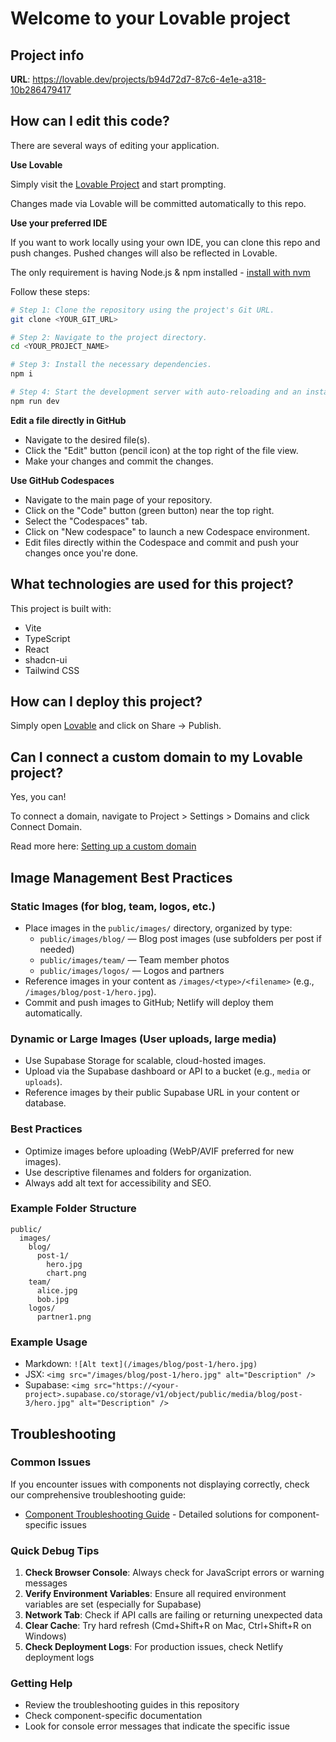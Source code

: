 # Welcome to your Lovable project

## Project info

**URL**: https://lovable.dev/projects/b94d72d7-87c6-4e1e-a318-10b286479417

## How can I edit this code?

There are several ways of editing your application.

**Use Lovable**

Simply visit the [Lovable Project](https://lovable.dev/projects/b94d72d7-87c6-4e1e-a318-10b286479417) and start prompting.

Changes made via Lovable will be committed automatically to this repo.

**Use your preferred IDE**

If you want to work locally using your own IDE, you can clone this repo and push changes. Pushed changes will also be reflected in Lovable.

The only requirement is having Node.js & npm installed - [install with nvm](https://github.com/nvm-sh/nvm#installing-and-updating)

Follow these steps:

```sh
# Step 1: Clone the repository using the project's Git URL.
git clone <YOUR_GIT_URL>

# Step 2: Navigate to the project directory.
cd <YOUR_PROJECT_NAME>

# Step 3: Install the necessary dependencies.
npm i

# Step 4: Start the development server with auto-reloading and an instant preview.
npm run dev
```

**Edit a file directly in GitHub**

- Navigate to the desired file(s).
- Click the "Edit" button (pencil icon) at the top right of the file view.
- Make your changes and commit the changes.

**Use GitHub Codespaces**

- Navigate to the main page of your repository.
- Click on the "Code" button (green button) near the top right.
- Select the "Codespaces" tab.
- Click on "New codespace" to launch a new Codespace environment.
- Edit files directly within the Codespace and commit and push your changes once you're done.

## What technologies are used for this project?

This project is built with:

- Vite
- TypeScript
- React
- shadcn-ui
- Tailwind CSS

## How can I deploy this project?

Simply open [Lovable](https://lovable.dev/projects/b94d72d7-87c6-4e1e-a318-10b286479417) and click on Share -> Publish.

## Can I connect a custom domain to my Lovable project?

Yes, you can!

To connect a domain, navigate to Project > Settings > Domains and click Connect Domain.

Read more here: [Setting up a custom domain](https://docs.lovable.dev/tips-tricks/custom-domain#step-by-step-guide)

## Image Management Best Practices

### Static Images (for blog, team, logos, etc.)
- Place images in the `public/images/` directory, organized by type:
  - `public/images/blog/` — Blog post images (use subfolders per post if needed)
  - `public/images/team/` — Team member photos
  - `public/images/logos/` — Logos and partners
- Reference images in your content as `/images/<type>/<filename>` (e.g., `/images/blog/post-1/hero.jpg`).
- Commit and push images to GitHub; Netlify will deploy them automatically.

### Dynamic or Large Images (User uploads, large media)
- Use Supabase Storage for scalable, cloud-hosted images.
- Upload via the Supabase dashboard or API to a bucket (e.g., `media` or `uploads`).
- Reference images by their public Supabase URL in your content or database.

### Best Practices
- Optimize images before uploading (WebP/AVIF preferred for new images).
- Use descriptive filenames and folders for organization.
- Always add alt text for accessibility and SEO.

### Example Folder Structure
```
public/
  images/
    blog/
      post-1/
        hero.jpg
        chart.png
    team/
      alice.jpg
      bob.jpg
    logos/
      partner1.png
```

### Example Usage
- Markdown: `![Alt text](/images/blog/post-1/hero.jpg)`
- JSX: `<img src="/images/blog/post-1/hero.jpg" alt="Description" />`
- Supabase: `<img src="https://<your-project>.supabase.co/storage/v1/object/public/media/blog/post-3/hero.jpg" alt="Description" />`

## Troubleshooting

### Common Issues

If you encounter issues with components not displaying correctly, check our comprehensive troubleshooting guide:

- [Component Troubleshooting Guide](./COMPONENT_TROUBLESHOOTING.md) - Detailed solutions for component-specific issues

### Quick Debug Tips

1. **Check Browser Console**: Always check for JavaScript errors or warning messages
2. **Verify Environment Variables**: Ensure all required environment variables are set (especially for Supabase)
3. **Network Tab**: Check if API calls are failing or returning unexpected data
4. **Clear Cache**: Try hard refresh (Cmd+Shift+R on Mac, Ctrl+Shift+R on Windows)
5. **Check Deployment Logs**: For production issues, check Netlify deployment logs

### Getting Help

- Review the troubleshooting guides in this repository
- Check component-specific documentation
- Look for console error messages that indicate the specific issue
